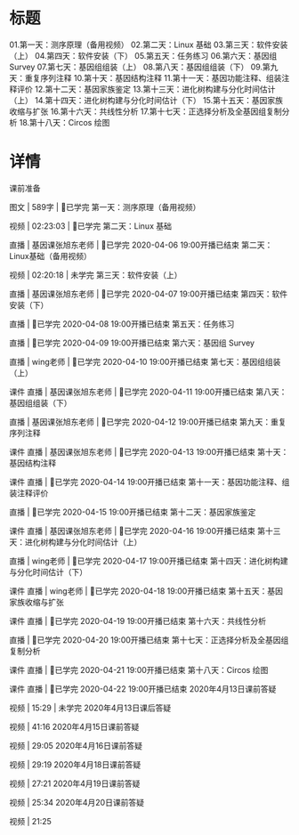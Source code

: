 # 标题

01.第一天：测序原理（备用视频）
02.第二天：Linux 基础
03.第三天：软件安装（上）
04.第四天：软件安装（下）
05.第五天：任务练习
06.第六天：基因组 Survey
07.第七天：基因组组装（上）
08.第八天：基因组组装（下）
09.第九天：重复序列注释
10.第十天：基因结构注释
11.第十一天：基因功能注释、组装注释评价
12.第十二天：基因家族鉴定
13.第十三天：进化树构建与分化时间估计（上）
14.第十四天：进化树构建与分化时间估计（下）
15.第十五天：基因家族收缩与扩张
16.第十六天：共线性分析
17.第十七天：正选择分析及全基因组复制分析
18.第十八天：Circos 绘图


# 详情
课前准备

图文 | 589字 | 已学完
第一天：测序原理（备用视频）

视频 | 02:23:03 | 已学完
第二天：Linux 基础

直播 | 基因课张旭东老师 | 已学完
2020-04-06 19:00开播已结束
第二天：Linux基础（备用视频）

视频 | 02:20:18 | 未学完
第三天：软件安装（上）

直播 | 基因课张旭东老师 | 已学完
2020-04-07 19:00开播已结束
第四天：软件安装（下）

直播 | 已学完
2020-04-08 19:00开播已结束
第五天：任务练习

直播 | 已学完
2020-04-09 19:00开播已结束
第六天：基因组 Survey

直播 | wing老师 | 已学完
2020-04-10 19:00开播已结束
第七天：基因组组装（上）

课件 直播 | 基因课张旭东老师 | 已学完
2020-04-11 19:00开播已结束
第八天：基因组组装（下）

直播 | 基因课张旭东老师 | 已学完
2020-04-12 19:00开播已结束
第九天：重复序列注释

课件 直播 | 基因课张旭东老师 | 已学完
2020-04-13 19:00开播已结束
第十天：基因结构注释

课件 直播 | 已学完
2020-04-14 19:00开播已结束
第十一天：基因功能注释、组装注释评价

直播 | 已学完
2020-04-15 19:00开播已结束
第十二天：基因家族鉴定

课件 直播 | 基因课张旭东老师 | 已学完
2020-04-16 19:00开播已结束
第十三天：进化树构建与分化时间估计（上）

直播 | wing老师 | 已学完
2020-04-17 19:00开播已结束
第十四天：进化树构建与分化时间估计（下）

课件 直播 | wing老师 | 已学完
2020-04-18 19:00开播已结束
第十五天：基因家族收缩与扩张

课件 直播 | 已学完
2020-04-19 19:00开播已结束
第十六天：共线性分析

直播 | 已学完
2020-04-20 19:00开播已结束
第十七天：正选择分析及全基因组复制分析

课件 直播 | 已学完
2020-04-21 19:00开播已结束
第十八天：Circos 绘图

课件 直播 | 已学完
2020-04-22 19:00开播已结束
2020年4月13日课前答疑

视频 | 15:29 | 未学完
2020年4月13日课后答疑

视频 | 41:16
2020年4月15日课前答疑

视频 | 29:05
2020年4月16日课前答疑

视频 | 29:19
2020年4月18日课前答疑

视频 | 27:21
2020年4月19日课前答疑

视频 | 25:34
2020年4月20日课前答疑

视频 | 21:25

